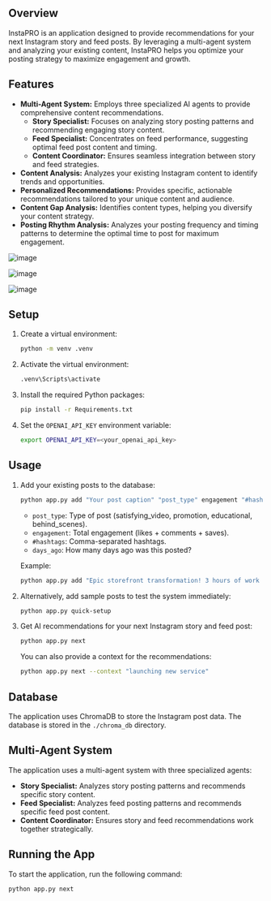 ## Overview

InstaPRO is an application designed to provide recommendations for your next Instagram story and feed posts. By leveraging a multi-agent system and analyzing your existing content, InstaPRO helps you optimize your posting strategy to maximize engagement and growth.

## Features

-   **Multi-Agent System:** Employs three specialized AI agents to provide comprehensive content recommendations.
    -   **Story Specialist:** Focuses on analyzing story posting patterns and recommending engaging story content.
    -   **Feed Specialist:** Concentrates on feed performance, suggesting optimal feed post content and timing.
    -   **Content Coordinator:** Ensures seamless integration between story and feed strategies.
-   **Content Analysis:** Analyzes your existing Instagram content to identify trends and opportunities.
-   **Personalized Recommendations:** Provides specific, actionable recommendations tailored to your unique content and audience.
-   **Content Gap Analysis:** Identifies content types, helping you diversify your content strategy.
-   **Posting Rhythm Analysis:** Analyzes your posting frequency and timing patterns to determine the optimal time to post for maximum engagement.

![image](https://github.com/user-attachments/assets/9dcb384e-00ee-47a9-b912-e1d9b694108c)

![image](https://github.com/user-attachments/assets/907c0882-662f-498e-9d56-e93365ceec46)

![image](https://github.com/user-attachments/assets/abf7acd5-3e45-425e-b46c-6fa0ab1f7297)

## Setup

1.  Create a virtual environment:

    ```bash
    python -m venv .venv
    ```

2.  Activate the virtual environment:

    ```bash
    .venv\Scripts\activate
    ```

3.  Install the required Python packages:

    ```bash
    pip install -r Requirements.txt
    ```

2.  Set the `OPENAI_API_KEY` environment variable:

    ```bash
    export OPENAI_API_KEY=<your_openai_api_key>
    ```

## Usage

1.  Add your existing posts to the database:

    ```bash
    python app.py add "Your post caption" "post_type" engagement "#hashtags" days_ago
    ```

    *   `post_type`: Type of post (satisfying\_video, promotion, educational, behind\_scenes).
    *   `engagement`: Total engagement (likes + comments + saves).
    *   `#hashtags`: Comma-separated hashtags.
    *   `days_ago`: How many days ago was this posted?

    Example:

    ```bash
    python app.py add "Epic storefront transformation! 3 hours of work for this amazing result" "satisfying_video" 3200 "#windowcleaning,#satisfying,#transformation,#commercial" 2
    ```

2.  Alternatively, add sample posts to test the system immediately:

    ```bash
    python app.py quick-setup
    ```

3.  Get AI recommendations for your next Instagram story and feed post:

    ```bash
    python app.py next
    ```

    You can also provide a context for the recommendations:

    ```bash
    python app.py next --context "launching new service"
    ```

## Database

The application uses ChromaDB to store the Instagram post data. The database is stored in the `./chroma_db` directory.

## Multi-Agent System

The application uses a multi-agent system with three specialized agents:

*   **Story Specialist:** Analyzes story posting patterns and recommends specific story content.
*   **Feed Specialist:** Analyzes feed posting patterns and recommends specific feed post content.
*   **Content Coordinator:** Ensures story and feed recommendations work together strategically.

## Running the App

To start the application, run the following command:

```bash
python app.py next
```

